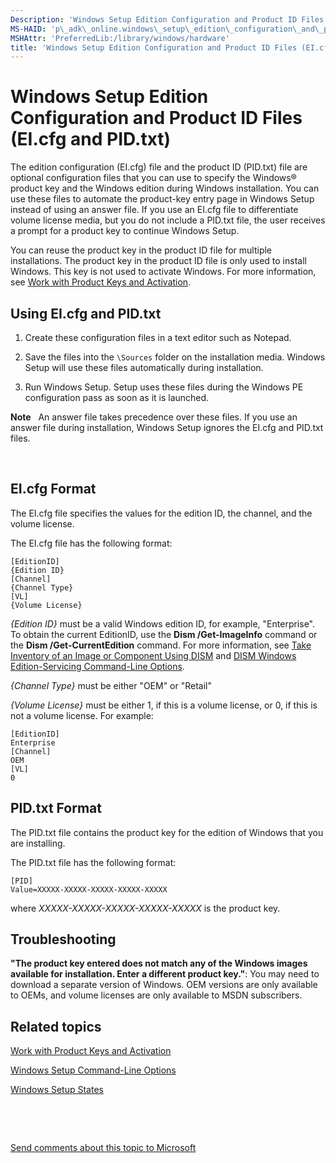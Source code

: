 ```yaml
---
Description: 'Windows Setup Edition Configuration and Product ID Files (EI.cfg and PID.txt)'
MS-HAID: 'p\_adk\_online.windows\_setup\_edition\_configuration\_and\_product\_id\_files\_\_eicfg\_and\_pidtxt'
MSHAttr: 'PreferredLib:/library/windows/hardware'
title: 'Windows Setup Edition Configuration and Product ID Files (EI.cfg and PID.txt)'
---
```


# Windows Setup Edition Configuration and Product ID Files (EI.cfg and PID.txt)


The edition configuration (EI.cfg) file and the product ID (PID.txt) file are optional configuration files that you can use to specify the Windows® product key and the Windows edition during Windows installation. You can use these files to automate the product-key entry page in Windows Setup instead of using an answer file. If you use an EI.cfg file to differentiate volume license media, but you do not include a PID.txt file, the user receives a prompt for a product key to continue Windows Setup.

You can reuse the product key in the product ID file for multiple installations. The product key in the product ID file is only used to install Windows. This key is not used to activate Windows. For more information, see [Work with Product Keys and Activation](work-with-product-keys-and-activation-auth-phases.md).

## <span id="Using_EI.cfg_and_PID.txt"></span><span id="using_ei.cfg_and_pid.txt"></span><span id="USING_EI.CFG_AND_PID.TXT"></span>Using EI.cfg and PID.txt


1.  Create these configuration files in a text editor such as Notepad.

2.  Save the files into the `\Sources` folder on the installation media. Windows Setup will use these files automatically during installation.

3.  Run Windows Setup. Setup uses these files during the Windows PE configuration pass as soon as it is launched.

**Note**  
An answer file takes precedence over these files. If you use an answer file during installation, Windows Setup ignores the EI.cfg and PID.txt files.

 

## <span id="ei.cfg_format"></span><span id="EI.CFG_FORMAT"></span>EI.cfg Format


The EI.cfg file specifies the values for the edition ID, the channel, and the volume license.

The EI.cfg file has the following format:

``` syntax
[EditionID]
{Edition ID}
[Channel]
{Channel Type}
[VL]
{Volume License}
```

*{Edition ID}* must be a valid Windows edition ID, for example, "Enterprise". To obtain the current EditionID, use the **Dism /Get-ImageInfo** command or the **Dism /Get-CurrentEdition** command. For more information, see [Take Inventory of an Image or Component Using DISM](take_inventory_of_an_image_or_component_using_dism.md) and [DISM Windows Edition-Servicing Command-Line Options](dism-windows-edition-servicing-command-line-options.md).

*{Channel Type}* must be either "OEM" or "Retail"

*{Volume License}* must be either 1, if this is a volume license, or 0, if this is not a volume license. For example:

``` syntax
[EditionID]
Enterprise
[Channel]
OEM
[VL]
0
```

## <span id="pid.txt_format"></span><span id="PID.TXT_FORMAT"></span>PID.txt Format


The PID.txt file contains the product key for the edition of Windows that you are installing.

The PID.txt file has the following format:

``` syntax
[PID]
Value=XXXXX-XXXXX-XXXXX-XXXXX-XXXXX
```

where *XXXXX-XXXXX-XXXXX-XXXXX-XXXXX* is the product key.

## <span id="Troubleshooting"></span><span id="troubleshooting"></span><span id="TROUBLESHOOTING"></span>Troubleshooting


**"The product key entered does not match any of the Windows images available for installation. Enter a different product key."**: You may need to download a separate version of Windows. OEM versions are only available to OEMs, and volume licenses are only available to MSDN subscribers.

## <span id="related_topics"></span>Related topics


[Work with Product Keys and Activation](work-with-product-keys-and-activation-auth-phases.md)

[Windows Setup Command-Line Options](windows_setup_command_line_options.md)

[Windows Setup States](windows-setup-states.md)

 

 

[Send comments about this topic to Microsoft](mailto:wsddocfb@microsoft.com?subject=Documentation%20feedback%20%5Bp_adk_online\p_adk_online%5D:%20Windows%20Setup%20Edition%20Configuration%20and%20Product%20ID%20Files%20%28EI.cfg%20and%20PID.txt%29%20%20RELEASE:%20%284/11/2016%29&body=%0A%0APRIVACY%20STATEMENT%0A%0AWe%20use%20your%20feedback%20to%20improve%20the%20documentation.%20We%20don't%20use%20your%20email%20address%20for%20any%20other%20purpose,%20and%20we'll%20remove%20your%20email%20address%20from%20our%20system%20after%20the%20issue%20that%20you're%20reporting%20is%20fixed.%20While%20we're%20working%20to%20fix%20this%20issue,%20we%20might%20send%20you%20an%20email%20message%20to%20ask%20for%20more%20info.%20Later,%20we%20might%20also%20send%20you%20an%20email%20message%20to%20let%20you%20know%20that%20we've%20addressed%20your%20feedback.%0A%0AFor%20more%20info%20about%20Microsoft's%20privacy%20policy,%20see%20http://privacy.microsoft.com/default.aspx. "Send comments about this topic to Microsoft")




